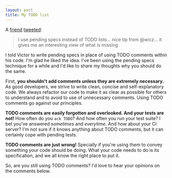 ```yaml
---
layout: post
title: My TODO list
---
```


A [friend](http://about.me/victorhg)
[tweeted](https://twitter.com/victorhg/status/142079139220946944):

> I use pending specs instead of TODO lists... nice tip from @wicz... it
> gives me an interesting view of what is missing.

I told Victor to write pending specs in place of using TODO comments
within his code. I'm glad he liked the idea. I've been using the pending
specs technique for a while and I'd like to share my thoughts why you
should do the same.

First, **you shouldn't add comments unless they are extremely
necessary.** As good developers, we strive to write clean, concise and
self-explanatory code. We always refactor our code to make it as clear
as possible for others to understand and to avoid to use of unnecessary
comments. Using TODO comments go against our principles.

**TODO comments are easily forgotten and overlooked. And your tests are
not!** How often do you `ack TODO`? And how often you run your test
suite? I bet you've answered _sometimes_ and _everytime_. And how about
your CI server? I'm not sure if it knows anything about TODO comments,
but it can certainly cope with pending tests.

**TODO comments are just wrong!** Specially if you're using them to
convey something your code should be doing. What your code needs to do
is its specification, and we all know the right place to put it.

So, are you still using TODO comments? I'd love to hear your opinions on
the comments below.

